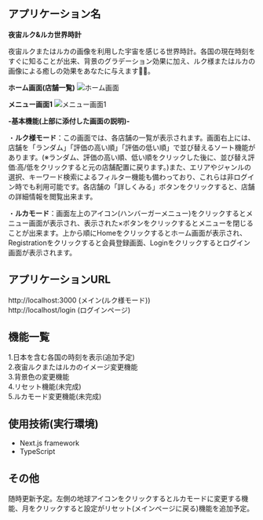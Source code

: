 ## アプリケーション名
<strong>夜宙ルク&ルカ世界時計</strong><br>

夜宙ルクまたはルカの画像を利用した宇宙を感じる世界時計。各国の現在時刻をすぐに知ることが出来、背景のグラデーション効果に加え、ルク様またはルカの画像による癒しの効果をあなたに与えます🚀🌟。

<strong>ホーム画面(店舗一覧)</strong>
![ホーム画面](https://github.com/user-attachments/assets/195f0031-f75c-4d82-b3e7-0d97d828a67d)

<strong>メニュー画面1</strong>
![メニュー画面1](https://github.com/user-attachments/assets/3bdbcdef-d6d6-439e-89ac-015351422ca1)

<strong>-基本機能(上部に添付した画面の説明)-</strong>

・<strong>ルク様モード</strong>：この画面では、各店舗の一覧が表示されます。画面右上には、店舗を「ランダム」「評価の高い順」「評価の低い順」で並び替えるソート機能があります。(※ランダム、評価の高い順、低い順をクリックした後に、並び替え評価:高/低をクリックすると元の店舗配置に戻ります。)また、エリアやジャンルの選択、キーワード検索によるフィルター機能も備わっており、これらは非ログイン時でも利用可能です。各店舗の「詳しくみる」ボタンをクリックすると、店舗の詳細情報を閲覧出来ます。<br>

・<strong>ルカモード</strong>：画面左上のアイコン(ハンバーガーメニュー)をクリックするとメニュー画面が表示され、表示された×ボタンをクリックするとメニューを閉じることが出来ます。上から順にHomeをクリックするとホーム画面が表示され、Registrationをクリックすると会員登録画面、Loginをクリックするとログイン画面が表示されます。<br>

## アプリケーションURL
http://localhost:3000 (メイン(ルク様モード))<br>
http://localhost/login (ログインページ)<br>

## 機能一覧
1.日本を含む各国の時刻を表示(追加予定)<br>
2.夜宙ルクまたはルカのイメージ変更機能<br>
3.背景色の変更機能<br>
4.リセット機能(未完成)<br>
5.ルカモード変更機能(未完成)<br>


## 使用技術(実行環境)
- Next.js framework<br>
- TypeScript<br>

## その他
随時更新予定。左側の地球アイコンをクリックするとルカモードに変更する機能、月をクリックすると設定がリセット(メインページに戻る)機能を追加予定。